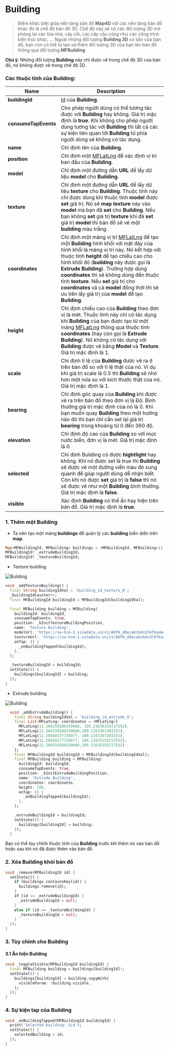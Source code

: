 # Building

> Điểm khác biệt giữa nền tảng bản đồ **Map4D** với các nền tảng bản đồ khác đó là chế độ bản đồ 3D. Chế độ này sẽ có các đối
tượng 3D mô phỏng lại các tòa nhà, cây cối, các cây cầu cũng như các công trình kiến trúc khác, ... Ngoài những đối tượng **Building 3D** 
có sẵn của bản đồ, bạn còn có thể tự tạo và thêm đối tượng 3D của bạn lên bản đồ thông qua đối tượng **MFBuilding**

**Chú ý**: Những đối tượng **Building** này chỉ được vẽ trong chế độ 3D của bản đồ, nó không được vẽ trong chế độ 2D.

### Các thuộc tính của **Building**:

| Name                       |Description                                                                                                              |
|----------------------------|-------------------------------------------------------------------------------------------------------------------------|
| **buildingId**             | [Id](//pub.dev/documentation/map4d_map/latest/map4d_map/MFBuildingId-class.html) của **Building**.                      |
| **consumeTapEvents**       | Cho phép người dùng có thể tương tác được với **Building** hay không. Giá trị mặc định là **true**. Khi không cho phép người dùng tương tác với **Building** thì tất cả các sự kiện liên quan tới **Building** từ phía người dùng sẽ không có tác dụng. |
| **name**                   | Chỉ định tên của  **Building**.                                                                                         |
| **position**               | Chỉ định một [MFLatLng](//pub.dev/documentation/map4d_map/latest/map4d_map/MFLatLng-class.html) để xác định vị trí ban đầu của **Building**.                                         |
| **model**                  | Chỉ định một đường dẫn **URL** để lấy dữ liệu **model** cho **Building**.                                               |
| **texture**                | Chỉ định một đường dẫn **URL** để lấy dữ liệu **texture** cho **Building**. Thuộc tính này chỉ được dùng khi thuộc tính **model** được **set** giá trị. Nó sẽ **map** **texture** này vào **model** mà bạn đã **set** cho **Building**. Nếu bạn không **set** giá trị **texture** khi đã **set** giá trị **model** thì bản đồ sẽ vẽ một **building** màu trắng.  |
| **coordinates**            | Chỉ định một mảng vị trí [MFLatLng](//pub.dev/documentation/map4d_map/latest/map4d_map/MFLatLng-class.html) để tạo một **Building** hình khối với mặt đáy của hình khối là mảng vị trí này. Nó kết hợp với thuộc tính **height** để tạo chiều cao cho hình khối đó (**building** này được gọi là **Extrude Building**). Trường hợp dùng **coordinates** thì sẽ không dùng đến thuộc tính **texture**. Nếu **set** giá trị cho **coordinates** và cả **model** đồng thời thì sẽ ưu tiên lấy giá trị của **model** để tạo **Building**. |
| **height**                 | Chỉ định chiều cao của **Building** theo đơn vị là mét. Thuộc tính này chỉ có tác dụng khi **Building** của bạn được tạo từ một mảng [MFLatLng](//pub.dev/documentation/map4d_map/latest/map4d_map/MFLatLng-class.html) thông qua thuộc tính **coordinates** (hay còn gọi là **Extrude Building**). Nó không có tác dụng với **Building** được vẽ bằng **Model** và **Texture**. Giá trị mặc định là 1.  |
| **scale**                  | Chỉ định tỉ lệ của **Building** được vẽ ra ở trên bản đồ so với tỉ lệ thật của nó. Ví dụ khi giá trị scale là 0.5 thì **Building** sẽ nhỏ hơn một nửa so với kích thước thật của nó. Giá trị mặc định là 1. |
| **bearing**                | Chỉ định góc quay của **Building** khi được vẽ ra trên bản đồ theo đơn vị là Độ. Bình thường giá trị mặc định của nó là 0. Khi bạn muốn quay **Building** theo một hướng nào đó thì bạn chỉ cần set lại giá trị **bearing** trong khoảng từ 0 đến 360 độ. |
| **elevation**              | Chỉ định độ cao của **Building** so với mực nước biển, đơn vị là mét. Giá trị mặc định là 0                              |
| **selected**               | Chỉ định Building có được **hightlight** hay không. Khi nó được set là true thì **Building** sẽ được vẽ một đường viền màu đỏ xung quanh để giúp người dùng dễ nhận biết. Còn khi nó được **set** giá trị là **false** thì nó sẽ được vẽ như một **Building** bình thường. Giá trị mặc định là **false**. |
| **visible**               | Xác định **Building** có thể ẩn hay hiện trên bản đồ. Giá trị mặc định là **true**.                                      |

### 1. Thêm một Building

- Ta nên tạo một mảng **buildings** để quản lý các **building** biển diển trên **map**.

```dart
Map<MFBuildingId, MFBuilding> buildings = <MFBuildingId, MFBuilding>{};
MFBuildingId? _extrudeBuildingId;
MFBuildingId? _textureBuildingId;
```

- Texture building

![Building](../../resources/textureBuilding.png) 

```dart
void _addTextureBuilding() {
  final String buildingIdVal = 'building_id_texture_0';
  _buildingIdCounter++;
  final MFBuildingId buildingId = MFBuildingId(buildingIdVal);

  final MFBuilding building = MFBuilding(
    buildingId: buildingId,
    consumeTapEvents: true,
    position: _kInitTextureBuildingPosition,
    name: 'Texture Building',
    modelUrl: 'https://sw-hcm-1.vinadata.vn/v1/AUTH_d0ecabcbdcd74f6aa6ac9a5da528eb78/sdk/models/5b21d9a5cd18d02d045a5e99',
    textureUrl: 'https://sw-hcm-1.vinadata.vn/v1/AUTH_d0ecabcbdcd74f6aa6ac9a5da528eb78/sdk/textures/0cb35e1610c34e55946a7839356d8f66.jpg',
    onTap: () {
      _onBuildingTapped(buildingId);
    },
  );

  _textureBuildingId = buildingId;
  setState(() {
    buildings[buildingId] = building;
  });
}
```

- Extrude building

![Building](../../resources/extrudeBuilding.png) 

```dart
  void _addExtrudeBuilding() {
    final String buildingIdVal = 'building_id_extrude_0';
    final List<MFLatLng> coordinates = <MFLatLng>[
      MFLatLng(12.204259280159668, 109.21635255217552),
      MFLatLng(12.204259280159668,109.2167267203331),
      MFLatLng(12.20450177726977, 109.2167267203331),
      MFLatLng(12.20450177726977, 109.21635255217552),
      MFLatLng(12.204259280159668,109.21635255217552)
    ];
    final MFBuildingId buildingId = MFBuildingId(buildingIdVal);
    final MFBuilding building = MFBuilding(
      buildingId: buildingId,
      consumeTapEvents: true,
      position: _kInitExtrudeBuildingPosition,
      name: 'Extrude Building',
      coordinates: coordinates,
      height: 100,
      onTap: () {
        _onBuildingTapped(buildingId);
      },
    );

    _extrudeBuildingId = buildingId;
    setState(() {
      buildings[buildingId] = building;
    });
  }
```

Bạn có thể tùy chỉnh thuộc tính của **Building** trước khi thêm nó vào bản đồ hoặc sau khi nó đã được thêm vào bản đồ.

### 2. Xóa Building khỏi bản đồ

```dart
void _remove(MFBuildingId id) {
  setState(() {
    if (buildings.containsKey(id)) {
      buildings.remove(id);
    }
    if (id == _extrudeBuildingId) {
      _extrudeBuildingId = null;
    }
    else if (id == _textureBuildingId) {
      _textureBuildingId = null;
    }
  });
}
```

### 3. Tùy chỉnh cho Building

#### 3.1 Ẩn hiện Building

```dart
void _toggleVisible(MFBuildingId buildingId) {
  final MFBuilding building = buildings[buildingId]!;
  setState(() {
    buildings[buildingId] = building.copyWith(
      visibleParam: !building.visible,
    );
  });
}
```

### 4. Sự kiện tap của Building
```dart
void _onBuildingTapped(MFBuildingId buildingId) {
  print('Selected building: $id');
  setState(() {
    selectedBuilding = id;
  });
}
```